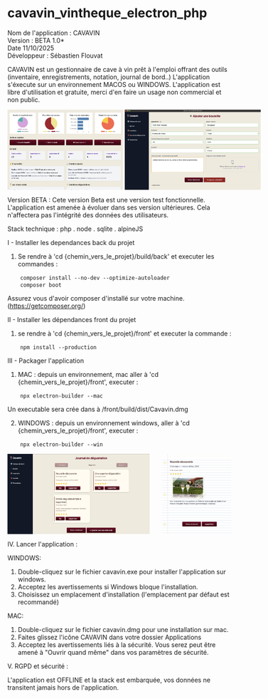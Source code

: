# cavavin_vintheque_electron_php

Nom de l'application : CAVAVIN  
Version : BETA 1.0*  
Date 11/10/2025  
Développeur : Sébastien Flouvat  

CAVAVIN est un gestionnaire de cave à vin prêt à l'emploi offrant des outils (inventaire, enregistrements, notation, journal de bord..)
L'application s'éxecute sur un environnement MACOS ou WINDOWS.
L'application est libre d'utilisation et gratuite, merci d'en faire un usage non commercial et non public.


<div style="display:flex;justify-content:space-between gap:10px;">
<img width="320" height="180" alt="img1" src="https://github.com/sebf830/cavavin_vintheque_electron_php/blob/master/screenshots/1.png">
&nbsp; &nbsp; &nbsp; &nbsp; &nbsp; &nbsp; &nbsp; &nbsp;
<img width="320" height="180"alt="img1" src="https://github.com/sebf830/cavavin_vintheque_electron_php/blob/master/screenshots/2.png">
</div>



Version BETA :
Cete version Beta est une version test fonctionnelle. 
L'application est amenée à évoluer dans ses version ultérieures.
Cela n'affectera pas l'intégrité des données des utilisateurs.

Stack technique : php . node . sqlite . alpineJS


I - Installer les dependances back du projet
1. Se rendre à 'cd {chemin_vers_le_projet}/build/back' et executer les commandes : 
```
    composer install --no-dev --optimize-autoloader
    composer boot
```
Assurez vous d'avoir composer d'installé sur votre machine. (https://getcomposer.org/)

II - Installer les dépendances front du projet
1. se rendre à 'cd {chemin_vers_le_projet}/front' et executer la commande : 
``` 
    npm install --production
```

III - Packager l'application 
1. MAC : depuis un environnement, mac aller à 'cd {chemin_vers_le_projet}/front', executer : 
``` 
    npx electron-builder --mac
```
Un executable sera crée dans à /front/build/dist/Cavavin.dmg

2. WINDOWS : depuis un environnement windows, aller à 'cd {chemin_vers_le_projet}/front', executer : 
``` 
    npx electron-builder --win
```


<div style="display:flex;justify-content:space-between gap:10px;">
<img width="320" height="180" alt="img1" src="https://github.com/sebf830/cavavin_vintheque_electron_php/blob/master/screenshots/3.png">
&nbsp; &nbsp; &nbsp; &nbsp; &nbsp; &nbsp; &nbsp; &nbsp;
<img width="180" height="180"alt="img1" src="https://github.com/sebf830/cavavin_vintheque_electron_php/blob/master/screenshots/4.png">
</div>



IV. Lancer l'application :

WINDOWS: 
1. Double-cliquez sur le fichier cavavin.exe pour installer l'application sur windows.
2. Acceptez les avertissements si Windows bloque l'installation.
3. Choisissez un emplacement d'installation (l'emplacement par défaut est recommandé)

MAC:
1. Double-cliquez sur le fichier cavavin.dmg pour une installation sur mac.
2. Faites glissez l'icône CAVAVIN dans votre dossier Applications
3. Acceptez les avertissements liés à la sécurité. 
Vous serez peut être amené à "Ouvrir quand même" dans vos paramètres de sécurité.


V. RGPD et sécurité : 

L'application est OFFLINE et la stack est embarquée, vos données ne transitent jamais hors de l'application.


